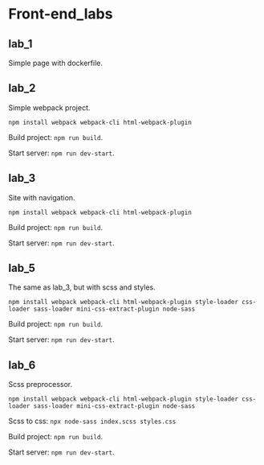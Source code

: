 # Front-end_labs
## lab_1
Simple page with dockerfile.

## lab_2
Simple webpack project.

`npm install webpack webpack-cli html-webpack-plugin`

Build project: `npm run build`.

Start server: `npm run dev-start`.

## lab_3
Site with navigation.

`npm install webpack webpack-cli html-webpack-plugin`

Build project: `npm run build`.

Start server: `npm run dev-start`.

## lab_5
The same as lab_3, but with scss and styles.

`npm install webpack webpack-cli html-webpack-plugin style-loader css-loader sass-loader mini-css-extract-plugin node-sass`

Build project: `npm run build`.

Start server: `npm run dev-start`.

## lab_6
Scss preprocessor.

`npm install webpack webpack-cli html-webpack-plugin style-loader css-loader sass-loader mini-css-extract-plugin node-sass`

Scss to css: `npx node-sass index.scss styles.css`

Build project: `npm run build`.

Start server: `npm run dev-start`.